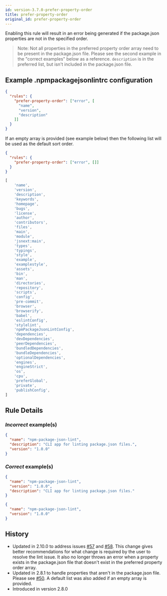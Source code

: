 ```yaml
---
id: version-3.7.0-prefer-property-order
title: prefer-property-order
original_id: prefer-property-order
---
```


Enabling this rule will result in an error being generated if the package.json properties are not in the specified order.

> Note: Not all properties in the preferred property order array need to be present in the package.json file. Please see the second example in the "correct examples" below as a reference. `description` is in the preferred list, but isn't included in the package.json file.

## Example .npmpackagejsonlintrc configuration

```json
{
  "rules": {
    "prefer-property-order": ["error", [
      "name",
      "version",
      "description"
    ]]
  }
}
```

If an empty array is provided (see example below) then the following list will be used as the default sort order.

```json
{
  "rules": {
    "prefer-property-order": ["error", []]
  }
}
```

```js
[
    'name',
    'version',
    'description',
    'keywords',
    'homepage',
    'bugs',
    'license',
    'author',
    'contributors',
    'files',
    'main',
    'module',
    'jsnext:main',
    'types',
    'typings',
    'style',
    'example',
    'examplestyle',
    'assets',
    'bin',
    'man',
    'directories',
    'repository',
    'scripts',
    'config',
    'pre-commit',
    'browser',
    'browserify',
    'babel',
    'eslintConfig',
    'stylelint',
    'npmPackageJsonLintConfig',
    'dependencies',
    'devDependencies',
    'peerDependencies',
    'bundledDependencies',
    'bundleDependencies',
    'optionalDependencies',
    'engines',
    'engineStrict',
    'os',
    'cpu',
    'preferGlobal',
    'private',
    'publishConfig',
]
```

## Rule Details

### *Incorrect* example(s)

```json
{
  "name": "npm-package-json-lint",
  "description": "CLI app for linting package.json files.",
  "version": "1.0.0"
}
```

### *Correct* example(s)

```json
{
  "name": "npm-package-json-lint",
  "version": "1.0.0",
  "description": "CLI app for linting package.json files."
}
```

```json
{
  "name": "npm-package-json-lint",
  "version": "1.0.0"
}
```

## History

* Updated in 2.10.0 to address issues [#57](https://github.com/tclindner/npm-package-json-lint/issues/57) and [#58](https://github.com/tclindner/npm-package-json-lint/issues/58). This change gives better recommendations for what change is required by the user to resolve the lint issue. It also no longer throws an error when a property exists in the package.json file that doesn't exist in the preferred property order array.
* Updated in 2.8.1 to handle properties that aren't in the package.json file. Please see [#50](https://github.com/tclindner/npm-package-json-lint/issues/50). A default list was also added if an empty array is provided.
* Introduced in version 2.8.0
